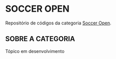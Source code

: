 # SOCCER OPEN

Repositório de códigos da categoria [Soccer Open](https://junior.robocup.org/rcj-soccer-open/).

## SOBRE A CATEGORIA

Tópico em desenvolvimento

